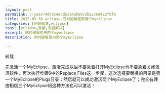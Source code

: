 ```yaml
---
layout: post
permalink: /:year/4d70c4abd5ca45b9973b52369422f0fd
title: 2015-09-30-eclipse-同时破解使用两个myeclipse
categories: [问题解决,eclipse]
tags: [eclipse,破解,问题解决]
excerpt: 同时破解使用两个myeclipse
description: 同时破解使用两个myeclipse

---
```



转载

先激活一个MyEclipse，激活完成以后不要急着打开MyEclipse也不要急着关闭激活软件，再次执行步骤6中的Replace Files这一步骤，这次选择要替换的目录是另一个MyEclipse的Plugs目录；然后就可以成功激活两个MyEclipse了；完全有理由相信三个MyEclipse用这种方法也可以激活！


